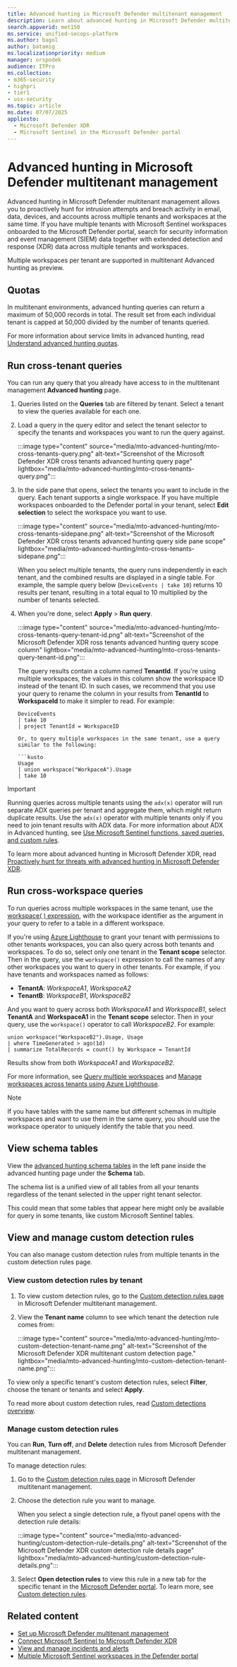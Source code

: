 ```yaml
---
title: Advanced hunting in Microsoft Defender multitenant management
description: Learn about advanced hunting in Microsoft Defender multitenant management
search.appverid: met150
ms.service: unified-secops-platform
ms.author: bagol
author: batamig
ms.localizationpriority: medium
manager: orspodek
audience: ITPro
ms.collection: 
- m365-security
- highpri
- tier1
- usx-security
ms.topic: article
ms.date: 07/07/2025
appliesto:
  - Microsoft Defender XDR
  - Microsoft Sentinel in the Microsoft Defender portal
---
```


# Advanced hunting in Microsoft Defender multitenant management

Advanced hunting in Microsoft Defender multitenant management allows you to proactively hunt for intrusion attempts and breach activity in email, data, devices, and accounts across multiple tenants and workspaces at the same time. If you have multiple tenants with Microsoft Sentinel workspaces onboarded to the Microsoft Defender portal, search for security information and event management (SIEM) data together with extended detection and response (XDR) data across multiple tenants and workspaces.

Multiple workspaces per tenant are supported in multitenant Advanced hunting as preview.

## Quotas

In multitenant environments, advanced hunting queries can return a maximum of 50,000 records in total. The result set from each individual tenant is capped at 50,000 divided by the number of tenants queried. 

For more information about service limits in advanced hunting, read [Understand advanced hunting quotas](/defender-xdr/advanced-hunting-limits#understand-advanced-hunting-quotas-and-usage-parameters).

## Run cross-tenant queries

You can run any query that you already have access to in the multitenant management **Advanced hunting** page.

1. Queries listed on the **Queries** tab are filtered by tenant. Select a tenant to view the queries available for each one.

1. Load a query in the query editor and select the tenant selector to specify the tenants and workspaces you want to run the query against.

   :::image type="content" source="media/mto-advanced-hunting/mto-cross-tenants-query.png" alt-text="Screenshot of the Microsoft Defender XDR cross tenants advanced hunting query page" lightbox="media/mto-advanced-hunting/mto-cross-tenants-query.png":::

1. In the side pane that opens, select the tenants you want to include in the query. Each tenant supports a single workspace. If you have multiple workspaces onboarded to the Defender portal in your tenant, select **Edit selection** to select the workspace you want to use.

   :::image type="content" source="media/mto-advanced-hunting/mto-cross-tenants-sidepane.png" alt-text="Screenshot of the Microsoft Defender XDR cross tenants advanced hunting query side pane scope" lightbox="media/mto-advanced-hunting/mto-cross-tenants-sidepane.png":::

    When you select multiple tenants, the query runs independently in each tenant, and the combined results are displayed in a single table. For example, the sample query below (`DeviceEvents | take 10`) returns 10 results per tenant, resulting in a total equal to 10 multiplied by the number of tenants selected.
      
1. When you're done, select **Apply** > **Run query**.

   :::image type="content" source="media/mto-advanced-hunting/mto-cross-tenants-query-tenant-id.png" alt-text="Screenshot of the Microsoft Defender XDR ross tenants advanced hunting query scope column" lightbox="media/mto-advanced-hunting/mto-cross-tenants-query-tenant-id.png":::

   The query results contain a column named **TenantId**. If you're using multiple workspaces, the values in this column show the workspace ID instead of the tenant ID. In such cases, we recommend that you use your query to rename the column in your results from **TenantId** to **WorkspaceId** to make it simpler to read. For example: 

   ```kusto
   DeviceEvents
   | take 10
   | project TenantId = WorkspaceID

   Or, to query multiple workspaces in the same tenant, use a query similar to the following:

   ```kusto
   Usage
   | union workspace("WorkpaceA").Usage
   | take 10
   ```

>[!IMPORTANT]
> Running queries across multiple tenants using the `adx(x)` operator will run separate ADX queries per tenant and aggregate them, which might return duplicate results. Use the `adx(x)` operator with multiple tenants only if you need to join tenant results with ADX data. For more information about ADX in Advanced hunting, see [Use Microsoft Sentinel functions, saved queries, and custom rules](/defender-xdr/advanced-hunting-defender-use-custom-rules#use-adx-operator-for-azure-data-explorer-queries).

To learn more about advanced hunting in Microsoft Defender XDR, read [Proactively hunt for threats with advanced hunting in Microsoft Defender XDR](/defender-xdr/advanced-hunting-overview).

## Run cross-workspace queries

To run queries across multiple workspaces in the same tenant, use the [workspace( ) expression](/azure/azure-monitor/logs/cross-workspace-query#query-across-log-analytics-workspaces-using-workspace), with the workspace identifier as the argument in your query to refer to a table in a different workspace.

If you're using [Azure Lighthouse](/azure/lighthouse/overview) to grant your tenant with permissions to other tenants workspaces, you can also query across both tenants and workspaces. To do so, select only one tenant in the **Tenant scope** selector. Then in the query, use the `workspace()` expression to call the names of any other workspaces you want to query in other tenants. For example, if you have tenants and workspaces named as follows:

- **TenantA**: *WorkspaceA1*, *WorkspaceA2*
- **TenantB**: *WorkspaceB1*, *WorkspaceB2*

And you want to query across both *WorkspaceA1* and *WorkspaceB1*, select **TenantA** and **WorkspaceA1** in the **Tenant scope** selector. Then in your query, use the `workspace()` operator to call *WorkspaceB2*. For example:

```kusto 
union workspace("WorkspaceB2").Usage, Usage
| where TimeGenerated > ago(1d)
| summarize TotalRecords = count() by Workspace = TenantId
```

Results show from both *WorkspaceA1* and *WorkspaceB2*.

For more information, see [Query multiple workspaces](/azure/sentinel/extend-sentinel-across-workspaces-tenants#query-multiple-workspaces) and [Manage workspaces across tenants using Azure Lighthouse](/azure/sentinel/extend-sentinel-across-workspaces-tenants#manage-workspaces-across-tenants-using-azure-lighthouse).

> [!NOTE]
> If you have tables with the same name but different schemas in multiple workspaces and want to use them in the same query, you should use the workspace operator to uniquely identify the table that you need.

## View schema tables

View the [advanced hunting schema tables](/defender-xdr/advanced-hunting-schema-tables) in the left pane inside the advanced hunting page under the **Schema** tab. 

The schema list is a unified view of all tables from all your tenants regardless of the tenant selected in the upper right tenant selector.

This could mean that some tables that appear here might only be available for query in some tenants, like custom Microsoft Sentinel tables.

## View and manage custom detection rules

You can also manage custom detection rules from multiple tenants in the custom detection rules page.

### View custom detection rules by tenant

1. To view custom detection rules, go to the [Custom detection rules page](https://mto.security.microsoft.com/v2/custom_detection) in Microsoft Defender multitenant management.
2. View the **Tenant name** column to see which tenant the detection rule comes from:

   :::image type="content" source="media/mto-advanced-hunting/mto-custom-detection-tenant-name.png" alt-text="Screenshot of the Microsoft Defender XDR multitenant custom detection page." lightbox="media/mto-advanced-hunting/mto-custom-detection-tenant-name.png":::

To view only a specific tenant's custom detection rules, select **Filter**, choose the tenant or tenants and select **Apply**.

To read more about custom detection rules, read [Custom detections overview](/defender-xdr/custom-detections-overview).

### Manage custom detection rules

You can **Run**, **Turn off**, and **Delete** detection rules from Microsoft Defender multitenant management.

To manage detection rules:

1. Go to the [Custom detection rules page](https://mto.security.microsoft.com/v2/custom_detection) in Microsoft Defender multitenant management.
1. Choose the detection rule you want to manage.

   When you select a single detection rule, a flyout panel opens with the detection rule details:

   :::image type="content" source="media/mto-advanced-hunting/custom-detection-rule-details.png" alt-text="Screenshot of the Microsoft Defender XDR custom detection rule details page" lightbox="media/mto-advanced-hunting/custom-detection-rule-details.png":::

1. Select **Open detection rules** to view this rule in a new tab for the specific tenant in the [Microsoft Defender portal](https://security.microsoft.com). To learn more, see [Custom detection rules](/defender-xdr/custom-detection-rules).

## Related content

- [Set up Microsoft Defender multitenant management](mto-requirements.md)
- [Connect Microsoft Sentinel to Microsoft Defender XDR](microsoft-sentinel-onboard.md)
- [View and manage incidents and alerts](mto-incidents-alerts.md)
- [Multiple Microsoft Sentinel workspaces in the Defender portal](https://go.microsoft.com/fwlink/p/?linkid=2310579)

